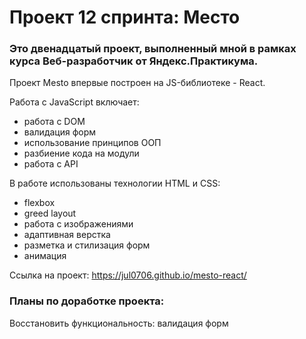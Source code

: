 # Проект 12 спринта: Место

### Это двенадцатый проект, выполненный мной в рамках курса Веб-разработчик от Яндекс.Практикума.

Проект Mesto впервые построен на JS-библиотеке - React.

Работа с JavaScript включает:

- работа с DOM
- валидация форм
- использование принципов ООП
- разбиение кода на модули
- работа с API

В работе использованы технологии HTML и CSS:

- flexbox
- greed layout
- работа с изображениями
- адаптивная верстка
- разметка и стилизация форм
- анимация

Ссылка на проект: https://jul0706.github.io/mesto-react/

### Планы по доработке проекта:

Восстановить функциональность: валидация форм
